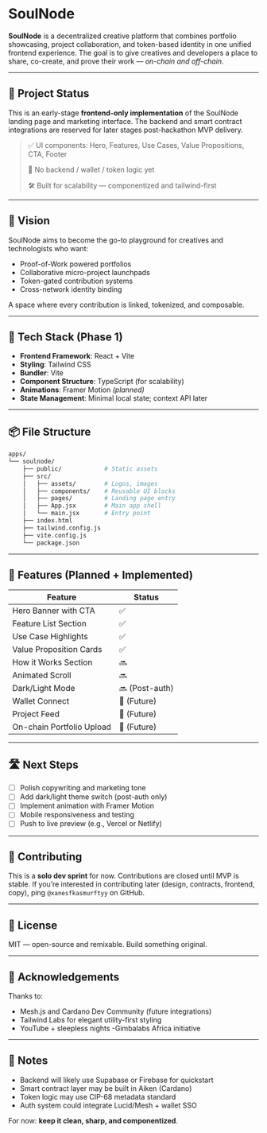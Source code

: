 # SoulNode

**SoulNode** is a decentralized creative platform that combines portfolio showcasing, project collaboration, and token-based identity in one unified frontend experience. The goal is to give creatives and developers a place to share, co-create, and prove their work — *on-chain and off-chain*.

---

## 🚧 Project Status

This is an early-stage **frontend-only implementation** of the SoulNode landing page and marketing interface. 
The backend and smart contract integrations are reserved for later stages post-hackathon MVP delivery.

> ✅ UI components: Hero, Features, Use Cases, Value Propositions, CTA, Footer
> 
> 🚫 No backend / wallet / token logic yet
> 
> 🛠️ Built for scalability — componentized and tailwind-first

---

## 🎯 Vision

SoulNode aims to become the go-to playground for creatives and technologists who want:
- Proof-of-Work powered portfolios
- Collaborative micro-project launchpads
- Token-gated contribution systems
- Cross-network identity binding

A space where every contribution is linked, tokenized, and composable.

---

## 🧱 Tech Stack (Phase 1)

- **Frontend Framework**: React + Vite
- **Styling**: Tailwind CSS
- **Bundler**: Vite
- **Component Structure**: TypeScript (for scalability)
- **Animations**: Framer Motion *(planned)*
- **State Management**: Minimal local state; context API later

---

## 📦 File Structure

```bash
apps/
└── soulnode/
    ├── public/            # Static assets
    ├── src/
    │   ├── assets/        # Logos, images
    │   ├── components/    # Reusable UI blocks
    │   ├── pages/         # Landing page entry
    │   ├── App.jsx        # Main app shell
    │   └── main.jsx       # Entry point
    ├── index.html
    ├── tailwind.config.js
    ├── vite.config.js
    └── package.json
```

---

## 🧪 Features (Planned + Implemented)

| Feature | Status |
|--------|--------|
| Hero Banner with CTA | ✅ |
| Feature List Section | ✅ |
| Use Case Highlights | ✅ |
| Value Proposition Cards | ✅ |
| How it Works Section | 🔜 |
| Animated Scroll | 🔜 |
| Dark/Light Mode | 🔜 (Post-auth)
| Wallet Connect | 🚫 (Future)
| Project Feed | 🚫 (Future)
| On-chain Portfolio Upload | 🚫 (Future)

---

## 🛣️ Next Steps

- [ ] Polish copywriting and marketing tone
- [ ] Add dark/light theme switch (post-auth only)
- [ ] Implement animation with Framer Motion
- [ ] Mobile responsiveness and testing
- [ ] Push to live preview (e.g., Vercel or Netlify)

---

## 🔗 Contributing

This is a **solo dev sprint** for now. Contributions are closed until MVP is stable. If you’re interested in contributing later (design, contracts, frontend, copy), ping `@xanesfkasmurftyy` on GitHub.

---

## 📜 License

MIT — open-source and remixable. Build something original.

---

## 🙏 Acknowledgements

Thanks to:
- Mesh.js and Cardano Dev Community (future integrations)
- Tailwind Labs for elegant utility-first styling
- YouTube + sleepless nights
-Gimbalabs Africa initiative
---

## 🧠 Notes 

- Backend will likely use Supabase or Firebase for quickstart
- Smart contract layer may be built in Aiken (Cardano)
- Token logic may use CIP-68 metadata standard
- Auth system could integrate Lucid/Mesh + wallet SSO

For now: **keep it clean, sharp, and componentized**.
